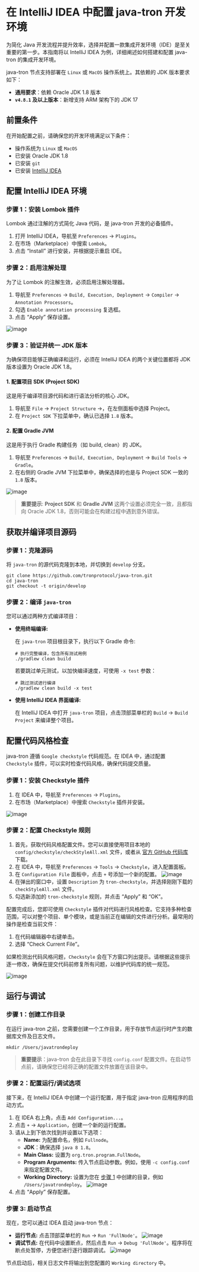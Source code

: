 # 在 IntelliJ IDEA 中配置 java-tron 开发环境

为简化 Java 开发流程并提升效率，选择并配置一款集成开发环境（IDE）是至关重要的第一步。本指南将以 IntelliJ IDEA 为例，详细阐述如何搭建和配置 java-tron 的集成开发环境。

java-tron 节点支持部署在 `Linux` 或 `MacOS` 操作系统上。其依赖的 JDK 版本要求如下：

- **通用要求**：依赖 Oracle JDK 1.8 版本
- **`v4.8.1` 及以上版本**：新增支持 ARM 架构下的 JDK 17


## 前置条件

在开始配置之前，请确保您的开发环境满足以下条件：

  - 操作系统为 `Linux` 或 `MacOS`
  - 已安装 Oracle JDK 1.8
  - 已安装 `git`
  - 已安装 [IntelliJ IDEA](https://www.jetbrains.com/idea/download/)


## 配置 IntelliJ IDEA 环境

### 步骤 1：安装 Lombok 插件

Lombok 通过注解的方式简化 Java 代码，是 java-tron 开发的必备插件。

1.  打开 IntelliJ IDEA，导航至 `Preferences` -\> `Plugins`。
2.  在市场（Marketplace）中搜索 `Lombok`。
3.  点击 “Install” 进行安装，并根据提示重启 IDE。

### 步骤 2：启用注解处理

为了让 Lombok 的注解生效，必须启用注解处理器。

1.  导航至 `Preferences` -\> `Build, Execution, Deployment` -\> `Compiler` -\> `Annotation Processors`。
2.  勾选 `Enable annotation processing` 复选框。
3.  点击 “Apply” 保存设置。

![image](https://raw.githubusercontent.com/tronprotocol/documentation-zh/master/images/IDE_annotation.png)

### 步骤 3：验证并统一 JDK 版本
为确保项目能够正确编译和运行，必须在 IntelliJ IDEA 的两个关键位置都将 JDK 版本设置为 Oracle JDK 1.8。

#### 1. 配置项目 SDK (Project SDK)
这是用于编译项目源代码和进行语法分析的核心 JDK。

1.  导航至 `File` -\> `Project Structure` -\>，在左侧面板中选择 Project。
2.  在 `Project SDK` 下拉菜单中，确认已选择 `1.8` 版本。

#### 2. 配置 Gradle JVM
这是用于执行 Gradle 构建任务（如 build, clean）的 JDK。

1. 导航至 `Preferences` -\> `Build, Execution, Deployment` -> `Build Tools` -> `Gradle`。
2. 在右侧的 Gradle JVM 下拉菜单中，确保选择的也是与 Project SDK 一致的 `1.8` 版本。

![image](https://raw.githubusercontent.com/tronprotocol/documentation-zh/master/images/IDE_JDK.png)

> **重要提示**: **Project SDK** 和 **Gradle JVM** 这两个设置必须完全一致，且都指向 Oracle JDK 1.8，否则可能会在构建过程中遇到意外错误。



## 获取并编译项目源码

### 步骤 1：克隆源码

将 `java-tron` 的源代码克隆到本地，并切换到 `develop` 分支。

```
git clone https://github.com/tronprotocol/java-tron.git
cd java-tron
git checkout -t origin/develop
```

### 步骤 2：编译 `java-tron`

您可以通过两种方式编译项目：

  * **使用终端编译:**

    在 `java-tron` 项目根目录下，执行以下 Gradle 命令:

    ```
    # 执行完整编译，包含所有测试用例
    ./gradlew clean build
    ```

    若要跳过单元测试，以加快编译速度，可使用 `-x test` 参数：

    ```
    # 跳过测试进行编译
    ./gradlew clean build -x test
    ```

  * **使用 IntelliJ IDEA 界面编译:**

    在 IntelliJ IDEA 中打开 `java-tron` 项目，点击顶部菜单栏的 `Build` -\> `Build Project` 来编译整个项目。


## 配置代码风格检查

java-tron 遵循 `Google checkstyle` 代码规范。在 IDEA 中，通过配置 `Checkstyle` 插件，可以实时检查代码风格，确保代码提交质量。

### 步骤 1：安装 Checkstyle 插件

1.  在 IDEA 中，导航至 `Preferences` -\> `Plugins`。
2.  在市场（Marketplace）中搜索 `Checkstyle` 插件并安装。

![image](https://raw.githubusercontent.com/tronprotocol/documentation-zh/master/images/IDE_checkstyle.png)

### 步骤 2：配置 Checkstyle 规则

1.  首先，获取代码风格配置文件。您可以直接使用项目本地的 `config/checkstyle/checkStyleAll.xml` 文件，或者从 [官方 GitHub 代码库](https://github.com/tronprotocol/java-tron/blob/develop/config/checkstyle/checkStyleAll.xml) 下载。
2.  在 IDEA 中，导航至 `Preferences` -\> `Tools` -\> `Checkstyle`，进入配置面板。
3.  在 `Configuration File` 面板中，点击 `+` 号添加一个新的配置。
![image](https://raw.githubusercontent.com/tronprotocol/documentation-zh/master/images/IDE_checkStyleAll.png)
4.  在弹出的窗口中，设置 `Description` 为 `tron-checkstyle`，并选择刚刚下载的 `checkStyleAll.xml` 文件。
5.  勾选新添加的 `tron-checkstyle` 规则，并点击 “Apply” 和 “OK”。

配置完成后，您即可使用 `Checkstyle` 插件对代码进行风格检查。它支持多种检查范围，可以对整个项目、单个模块，或是当前正在编辑的文件进行分析。最常用的操作是检查当前文件：

1. 在代码编辑器中右键单击。
2. 选择 “Check Current File”。

如果检测出代码风格问题，`Checkstyle` 会在下方窗口列出提示。请根据这些提示逐一修改，确保在提交代码前修复所有问题，以维护代码库的统一规范。

![image](https://raw.githubusercontent.com/tronprotocol/documentation-zh/master/images/IDE_stylecheck.png)
   

## 运行与调试

<a id="rndstep1"></a>
### 步骤 1：创建工作目录

在运行 java-tron 之前，您需要创建一个工作目录，用于存放节点运行时产生的数据库文件及日志文件。

```shell
mkdir /Users/javatrondeploy
```

> **重要提示**：java-tron 会在此目录下寻找 `config.conf` 配置文件。在启动节点前，请确保您已经将正确的配置文件放置在该目录中。

### 步骤 2：配置运行/调试选项

接下来，在 IntelliJ IDEA 中创建一个运行配置，用于指定 java-tron 应用程序的启动方式。

1.  在 IDEA 右上角，点击 `Add Configuration...`。
2.  点击 `+` -\> `Application`，创建一个新的运行配置。
3.  请从上到下依次找到并设置以下选项：
      * **Name:** 为配置命名，例如 `Fullnode`。
      * **JDK**：确保选择 `java 8 1.8`。
      * **Main Class:** 设置为 `org.tron.program.FullNode`。
      * **Program Arguments:** 传入节点启动参数。例如，使用 `-c config.conf` 来指定配置文件。
      * **Working Directory:** 设置为您在 [步骤 1](#rndstep1) 中创建的目录，例如 `/Users/javatrondeploy`。
![image](https://raw.githubusercontent.com/tronprotocol/documentation-zh/master/images/IDE_RunDebug.png)
4.  点击 “Apply” 保存配置。

### 步骤 3: 启动节点

现在，您可以通过 IDEA 启动 java-tron 节点：

  * **运行节点:** 点击顶部菜单栏的 `Run` -\> `Run 'FullNode'`。
![image](https://raw.githubusercontent.com/tronprotocol/documentation-zh/master/images/IDE_runjavatron.png)
  * **调试节点:** 在代码中设置断点，然后点击 `Run` -\> `Debug 'FullNode'`。程序将在断点处暂停，方便您进行逐行跟踪调试。
![image](https://raw.githubusercontent.com/tronprotocol/documentation-zh/master/images/IDE_debug.png)

节点启动后，相关日志文件将输出到您配置的 `Working directory` 中。
